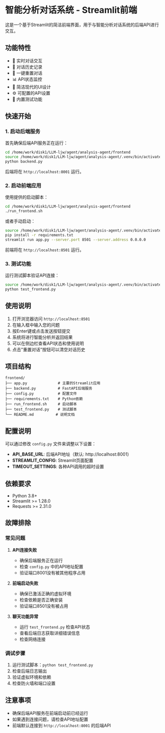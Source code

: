 # 智能分析对话系统 - Streamlit前端

这是一个基于Streamlit的简洁前端界面，用于与智能分析对话系统的后端API进行交互。

## 功能特性

- 🤖 实时对话交互
- 💬 对话历史记录
- 🔄 一键重置对话
- 📊 API状态监控
- 🎨 简洁现代的UI设计
- ⚙️ 可配置的API设置
- 🧪 内置测试功能

## 快速开始

### 1. 启动后端服务

首先确保后端API服务正在运行：

```bash
cd /home/work/disk1/LLM-ljw/agent/analysis-agent/frontend
source /home/work/disk1/LLM-ljw/agent/analysis-agent/.venv/bin/activate
python backend.py
```

后端将在 `http://localhost:8001` 运行。

### 2. 启动前端应用

使用提供的启动脚本：

```bash
cd /home/work/disk1/LLM-ljw/agent/analysis-agent/frontend
./run_frontend.sh
```

或者手动启动：

```bash
source /home/work/disk1/LLM-ljw/agent/analysis-agent/.venv/bin/activate
pip install -r requirements.txt
streamlit run app.py --server.port 8501 --server.address 0.0.0.0
```

前端将在 `http://localhost:8501` 运行。

### 3. 测试功能

运行测试脚本验证API连接：

```bash
source /home/work/disk1/LLM-ljw/agent/analysis-agent/.venv/bin/activate
python test_frontend.py
```

## 使用说明

1. 打开浏览器访问 `http://localhost:8501`
2. 在输入框中输入您的问题
3. 按Enter键或点击发送按钮提交
4. 系统将进行智能分析并返回结果
5. 可以在侧边栏查看API状态和使用说明
6. 点击"重置对话"按钮可以清空对话历史

## 项目结构

```
frontend/
├── app.py              # 主要的Streamlit应用
├── backend.py          # FastAPI后端服务
├── config.py           # 配置文件
├── requirements.txt    # Python依赖
├── run_frontend.sh     # 启动脚本
├── test_frontend.py    # 测试脚本
└── README.md          # 说明文档
```

## 配置说明

可以通过修改 `config.py` 文件来调整以下设置：

- **API_BASE_URL**: 后端API地址（默认: http://localhost:8001）
- **STREAMLIT_CONFIG**: Streamlit页面配置
- **TIMEOUT_SETTINGS**: 各种API调用的超时设置

## 依赖要求

- Python 3.8+
- Streamlit >= 1.28.0
- Requests >= 2.31.0

## 故障排除

### 常见问题

1. **API连接失败**
   - 确保后端服务正在运行
   - 检查 `config.py` 中的API地址配置
   - 验证端口8001没有被其他程序占用

2. **前端启动失败**
   - 确保已激活正确的虚拟环境
   - 检查依赖是否正确安装
   - 验证端口8501没有被占用

3. **聊天功能异常**
   - 运行 `test_frontend.py` 检查API状态
   - 查看后端日志获取详细错误信息
   - 检查网络连接

### 调试步骤

1. 运行测试脚本：`python test_frontend.py`
2. 检查后端日志输出
3. 验证虚拟环境和依赖
4. 检查防火墙和端口设置

## 注意事项

- 确保后端API服务在前端启动前已经运行
- 如果遇到连接问题，请检查API地址配置
- 前端默认连接到 `http://localhost:8001` 的后端API 